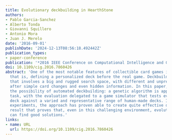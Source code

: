 ```yaml
---
title: Evolutionary deckbuilding in HearthStone
authors:
- Pablo Garcia-Sanchez
- Alberto Tonda
- Giovanni Squillero
- Antonio Mora
- Juan J. Merelo
date: '2016-09-01'
publishDate: '2024-12-13T08:56:18.492442Z'
publication_types:
- paper-conference
publication: '*2016 IEEE Conference on Computational Intelligence and Games (CIG)*'
doi: 10.1109/cig.2016.7860426
abstract: 'One of the most notable features of collectible card games is deckbuilding,
  that is, defining a personalized deck before the real game. Deckbuilding is a challenge
  that involves a big and rugged search space, with different and unpredictable behaviour
  after simple card changes and even hidden information. In this paper, we explore
  the possibility of automated deckbuilding: a genetic algorithm is applied to the
  task, with the evaluation delegated to a game simulator that tests every potential
  deck against a varied and representative range of human-made decks. In these preliminary
  experiments, the approach has proven able to create quite effective decks, a promising
  result that proves that, even in this challenging environment, evolutionary algorithms
  can find good solutions.'
links:
- name: URL
  url: https://doi.org/10.1109/cig.2016.7860426
---
```

